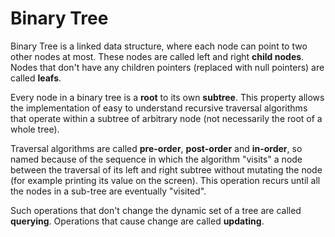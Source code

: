 # Binary Tree

Binary Tree is a linked data structure, where each node can point to two other
 nodes at most. These nodes are called left and right **child nodes**. Nodes that 
 don't have any children pointers (replaced with null pointers) are called **leafs**.

Every node in a binary tree is a **root** to its own **subtree**. This property allows the
 implementation of easy to understand recursive traversal algorithms that operate
 within a subtree of arbitrary node (not necessarily the root of a whole tree).

Traversal algorithms are called **pre-order**, **post-order** and **in-order**, so named because
 of the sequence in which the algorithm "visits" a node between the traversal of its
 left and right subtree without mutating the node (for example printing its value on
 the screen). This operation recurs until all the nodes in a sub-tree are eventually
 "visited".

Such operations that don't change the dynamic set of a tree are called **querying**.
 Operations that cause change are called **updating**.